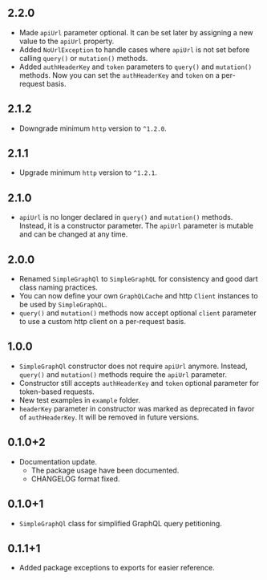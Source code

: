 ## 2.2.0
* Made `apiUrl` parameter optional. It can be set later by assigning a new value to the `apiUrl` property.
* Added `NoUrlException` to handle cases where `apiUrl` is not set before calling `query()` or `mutation()` methods.
* Added `authHeaderKey` and `token` parameters to `query()` and `mutation()` methods. Now you can set the `authHeaderKey` and `token` on a per-request basis.
## 2.1.2
* Downgrade minimum `http` version to `^1.2.0`.
## 2.1.1
* Upgrade minimum `http` version to `^1.2.1`.
## 2.1.0
* `apiUrl` is no longer declared in `query()` and `mutation()` methods. Instead, it is a constructor parameter. The `apiUrl` parameter is mutable and can be changed at any time.
## 2.0.0
* Renamed `SimpleGraphQl` to `SimpleGraphQL` for consistency and good dart class naming practices.
* You can now define your own `GraphQLCache` and http `Client` instances to be used by `SimpleGraphQL`.
* `query()` and `mutation()` methods now accept optional `client` parameter to use a custom http client on a per-request basis.
## 1.0.0
* `SimpleGraphQl` constructor does not require `apiUrl` anymore. Instead, `query()` and `mutation()` methods require the `apiUrl` parameter.
* Constructor still accepts `authHeaderKey` and `token` optional parameter for token-based requests.
* New test examples in `example` folder.
* `headerKey` parameter in constructor was marked as deprecated in favor of `authHeaderKey`. It will be removed in future versions.
## 0.1.0+2
* Documentation update.
  - The package usage have been documented.
  - CHANGELOG format fixed.
## 0.1.0+1
* `SimpleGraphQl` class for simplified GraphQL query petitioning.

## 0.1.1+1
* Added package exceptions to exports for easier reference.
